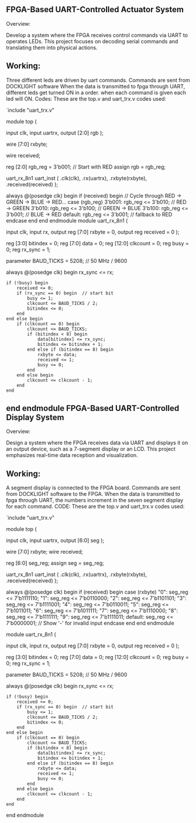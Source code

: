 FPGA-Based UART-Controlled Actuator System
---
Overview:

Develop a system where the FPGA receives control commands via UART to operates LEDs. This project focuses on decoding serial commands and translating them into physical actions.

Working:
---

Three different leds are driven by uart commands.
Commands are sent from DOCKLIGHT software
When the data is transmitted to fpga through UART, different leds get turned ON in a order. when each command is given each led will ON.
Codes: These are the top.v and uart_trx.v codes used:

`include "uart_trx.v"

module top (

input clk,
input uartrx,
output [2:0] rgb
);

wire [7:0] rxbyte;

wire received;

reg [2:0] rgb_reg = 3'b001; // Start with RED
assign rgb = rgb_reg;

uart_rx_8n1 uart_inst (
    .clk(clk),
    .rx(uartrx),
    .rxbyte(rxbyte),
    .received(received)
);

always @(posedge clk) begin
    if (received) begin
        // Cycle through RED → GREEN → BLUE → RED...
        case (rgb_reg)
            3'b001: rgb_reg <= 3'b010; // RED → GREEN
            3'b010: rgb_reg <= 3'b100; // GREEN → BLUE
            3'b100: rgb_reg <= 3'b001; // BLUE → RED
            default: rgb_reg <= 3'b001; // fallback to RED
        endcase
        end
        end
        endmodule
module uart_rx_8n1 (

input clk,
input rx,
output reg [7:0] rxbyte = 0,
output reg received = 0
);

reg [3:0] bitindex = 0;
reg [7:0] data = 0;
reg [12:0] clkcount = 0;
reg busy = 0;
reg rx_sync = 1;

parameter BAUD_TICKS = 5208;  // 50 MHz / 9600

always @(posedge clk) begin
    rx_sync <= rx;

    if (!busy) begin
        received <= 0;
        if (rx_sync == 0) begin  // start bit
            busy <= 1;
            clkcount <= BAUD_TICKS / 2;
            bitindex <= 0;
        end
    end else begin
        if (clkcount == 0) begin
            clkcount <= BAUD_TICKS;
            if (bitindex < 8) begin
                data[bitindex] <= rx_sync;
                bitindex <= bitindex + 1;
            end else if (bitindex == 8) begin
                rxbyte <= data;
                received <= 1;
                busy <= 0;
            end
        end else begin
            clkcount <= clkcount - 1;
        end
    end
end
endmodule
 FPGA-Based UART-Controlled Display System
---
Overview:

Design a system where the FPGA receives data via UART and displays it on an output device, such as a 7-segment display or an LCD. This project emphasizes real-time data reception and visualization.

Working:
---

A segment display is connected to the FPGA board.
Commands are sent from DOCKLIGHT software to the FPGA.
When the data is transmitted to fpga through UART, the numbers increment in the seven segment display for each command.
CODE: These are the top.v and uart_trx.v codes used:

`include "uart_trx.v"

module top (

input clk,
input uartrx,
output [6:0] seg
);

wire [7:0] rxbyte;
wire received;

reg [6:0] seg_reg;
assign seg = seg_reg;

uart_rx_8n1 uart_inst (
    .clk(clk),
    .rx(uartrx),
    .rxbyte(rxbyte),
    .received(received)
);

always @(posedge clk) begin
    if (received) begin
        case (rxbyte)
            "0": seg_reg <= 7'b1111110;
            "1": seg_reg <= 7'b0110000;
            "2": seg_reg <= 7'b1101101;
            "3": seg_reg <= 7'b1111001;
            "4": seg_reg <= 7'b0110011;
            "5": seg_reg <= 7'b1011011;
            "6": seg_reg <= 7'b1011111;
            "7": seg_reg <= 7'b1110000;
            "8": seg_reg <= 7'b1111111;
            "9": seg_reg <= 7'b1111011;
            default: seg_reg <= 7'b0000001; // Show '-' for invalid input
        endcase
    end
end
endmodule

module uart_rx_8n1 (

input clk,
input rx,
output reg [7:0] rxbyte = 0,
output reg received = 0
);

reg [3:0] bitindex = 0;
reg [7:0] data = 0;
reg [12:0] clkcount = 0;
reg busy = 0;
reg rx_sync = 1;

parameter BAUD_TICKS = 5208;  // 50 MHz / 9600

always @(posedge clk) begin
    rx_sync <= rx;

    if (!busy) begin
        received <= 0;
        if (rx_sync == 0) begin  // start bit
            busy <= 1;
            clkcount <= BAUD_TICKS / 2;
            bitindex <= 0;
        end
    end else begin
        if (clkcount == 0) begin
            clkcount <= BAUD_TICKS;
            if (bitindex < 8) begin
                data[bitindex] <= rx_sync;
                bitindex <= bitindex + 1;
            end else if (bitindex == 8) begin
                rxbyte <= data;
                received <= 1;
                busy <= 0;
            end
        end else begin
            clkcount <= clkcount - 1;
        end
    end
end
endmodule
